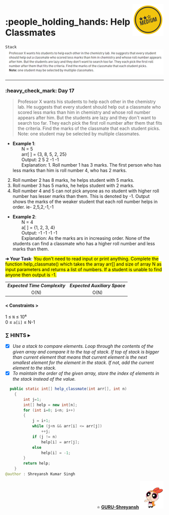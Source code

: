 <img align='right' src="https://github.com/guru-shreyansh/GeeksforGeeks-30-Days-of-Code/blob/main/!DOC!/Medium%232.png" width="100">
<h1>:people_holding_hands: Help Classmates</h1>

`Stack`
<img align='centre' src="https://github.com/guru-shreyansh/GeeksforGeeks-30-Days-of-Code/blob/main/Day%3C17%3E/D17.png">
________________________________________________________________________________________________________________________________________________________
<h3>:heavy_check_mark: Day 17</h3>
<blockquote>Professor X wants his students to help each other in the chemistry lab. He suggests that every student should help out a classmate who scored less marks than him in chemistry and whose roll number appears after him. But the students are lazy and they don't want to search too far. They each pick the first roll number after them that fits the criteria. Find the marks of the classmate that each student picks.
Note: one student may be selected by multiple classmates.</blockquote>

* **Example 1**:<br>
&emsp;&emsp;N = 5<br>
&emsp;&emsp;arr[ ] = {3, 8, 5, 2, 25}<br>
&emsp;&emsp;Output: 2 5 2 -1 -1<br>
&emsp;&emsp;Explanation: 1. Roll number 1 has 3 marks. The first person who has less marks than him is roll number 4, who has 2 marks.
2. Roll number 2 has 8 marks, he helps student with 5 marks.
3. Roll number 3 has 5 marks, he helps student with 2 marks.
4. Roll number 4 and 5 can not pick anyone as no student with higher roll number has lesser marks than them. This is denoted by -1.
Output shows the marks of the weaker student that each roll number helps in order. ie- 2,5,2,-1,-1<br>
* **Example 2**:<br>
&emsp;&emsp;N = 4<br>
&emsp;&emsp;a[ ] = {1, 2, 3, 4}<br>
&emsp;&emsp;Output: -1 -1 -1 -1<br>
&emsp;&emsp;Explanation: As the marks ars in increasing order. None of the students can find a classmate who has a higher roll number and less marks than them.<br>

**➔ Your Task**:
<mark>You don't need to read input or print anything. Complete the function help_classmate() which takes the array arr[] and size of array N as input parameters and returns a list of numbers. If a student is unable to find anyone then output is -1.</mark>

<table align="center">
      <tr><td><em><b>Expected Time Complexity</td> <td><em><b>Expected Auxiliary Space</td></tr>
      <tr><td align="center">O(N)</td> <td align="center">O(N)</td></tr>
</table>

#### < Constraints >
1  ≤ ` N ` ≤  10⁶<br>
0  ≤ ` a[i] ` ≤  N-1

###      ∑ HINTS ▸
- [x] _Use a stack to compare elements. Loop through the contents of the given array and compare it to the top of stack. If top of stack is bigger than current element that means that current element is the next smallest element for the element in the stack. If not, add the current element to the stack._
- [x] _To maintain the order of the given array, store the index of elements in the stack instead of the value._
```java
  public static int[] help_classmate(int arr[], int n) 
	{
	    int j=1;
	    int[] help = new int[n];
	    for (int i=0; i<n; i++)
	    {
	        j = i+1;
	        while (j<n && arr[i] <= arr[j])
	            ++j;
	        if (j != n)
	            help[i] = arr[j];
	        else 
	            help[i] = -1;
	    }
	    return help;
	}
@author : Shreyansh Kumar Singh
```
<p align="right"> ⭐️ <a href="https://github.com/GURU-Shreyansh" target="_blank"> <b>GURU-Shreyansh</b></a>
      <img src="https://github.com/guru-shreyansh/GeeksforGeeks-30-Days-of-Code/blob/main/!DOC!/GIF--Happy-Powerpuff-Girls-Qakyyrk1IKwuK8YtQ6.gif" width="75"> </p>
<!--
#GURU ツ
-->
